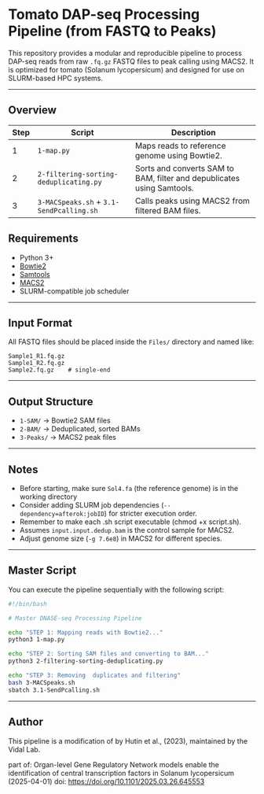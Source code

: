 # Tomato DAP-seq Processing Pipeline (from FASTQ to Peaks)

This repository provides a modular and reproducible pipeline to process DAP-seq reads from raw `.fq.gz` FASTQ files to peak calling using MACS2. It is optimized for tomato (Solanum lycopersicum) and designed for use on SLURM-based HPC systems.

---

## Overview

| Step | Script           | Description                                                               |
|------|------------------|---------------------------------------------------------------------------|
| 1    | `1-map.py`       | Maps reads to reference genome using Bowtie2.                            |
| 2    | `2-filtering-sorting-deduplicating.py`   | Sorts and converts SAM to BAM, filter and depublicates using Samtools.                 |
| 3    | `3-MACSpeaks.sh` + `3.1-SendPcalling.sh`     |  Calls peaks using MACS2 from filtered BAM files.               |


##  Requirements


- Python 3+
- [Bowtie2](http://bowtie-bio.sourceforge.net/bowtie2/)
- [Samtools](http://www.htslib.org/)
- [MACS2](https://github.com/macs3-project/MACS)
- SLURM-compatible job scheduler


---


## Input Format

All FASTQ files should be placed inside the `Files/` directory and named like:

```
Sample1_R1.fq.gz
Sample1_R2.fq.gz
Sample2.fq.gz    # single-end
```

---

## Output Structure

- `1-SAM/` → Bowtie2 SAM files
- `2-BAM/` → Deduplicated, sorted BAMs
- `3-Peaks/` → MACS2 peak files


---

##  Notes
- Before starting, make sure `Sol4.fa` (the reference genome) is in the working directory
- Consider adding SLURM job dependencies (`--dependency=afterok:jobID`) for stricter execution order.
- Remember to make each .sh script executable (chmod +x script.sh).
- Assumes `input.input.dedup.bam` is the control sample for MACS2.
- Adjust genome size (`-g 7.6e8`) in MACS2 for different species.

---

##  Master Script

You can execute the pipeline sequentially with the following script:

```bash
#!/bin/bash

# Master DNASE-seq Processing Pipeline

echo "STEP 1: Mapping reads with Bowtie2..."
python3 1-map.py

echo "STEP 2: Sorting SAM files and converting to BAM..."
python3 2-filtering-sorting-deduplicating.py

echo "STEP 3: Removing  duplicates and filtering"
bash 3-MACSpeaks.sh
sbatch 3.1-SendPcalling.sh
```

---

## Author

This pipeline is a modification of by Hutin et al., (2023), maintained by the Vidal Lab.

part of:
Organ-level Gene Regulatory Network models enable the identification of central transcription factors in Solanum lycopersicum (2025-04-01)
doi: https://doi.org/10.1101/2025.03.26.645553
